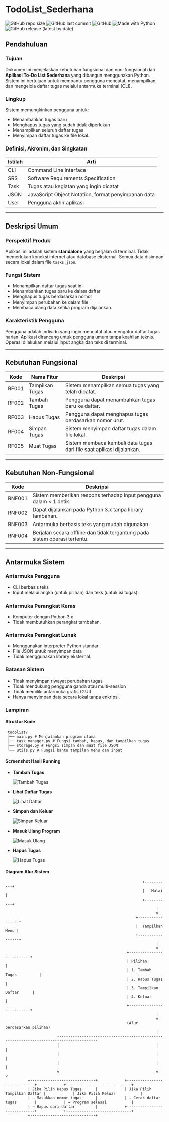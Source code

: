 # TodoList_Sederhana

![GitHub repo size](https://img.shields.io/github/repo-size/Zaynorang/TodoList_Sederhana)
![GitHub last commit](https://img.shields.io/github/last-commit/Zaynorang/TodoList_Sederhana)
![GitHub](https://img.shields.io/github/license/Zaynorang/TodoList_Sederhana)
![Made with Python](https://img.shields.io/badge/Made%20with-Python-blue?logo=python&logoColor=white)
![GitHub release (latest by date)](https://img.shields.io/github/v/release/Zaynorang/TodoList_Sederhana)


## Pendahuluan

### Tujuan
Dokumen ini menjelaskan kebutuhan fungsional dan non-fungsional dari **Aplikasi To-Do List Sederhana** yang dibangun menggunakan Python. Sistem ini bertujuan untuk membantu pengguna mencatat, menampilkan, dan mengelola daftar tugas melalui antarmuka terminal (CLI).

### Lingkup
Sistem memungkinkan pengguna untuk:
- Menambahkan tugas baru
- Menghapus tugas yang sudah tidak diperlukan
- Menampilkan seluruh daftar tugas
- Menyimpan daftar tugas ke file lokal.

### Definisi, Akronim, dan Singkatan

| Istilah | Arti |
|--------|------|
| CLI | Command Line Interface |
| SRS | Software Requirements Specification |
| Task | Tugas atau kegiatan yang ingin dicatat |
| JSON | JavaScript Object Notation, format penyimpanan data |
| User | Pengguna akhir aplikasi |

---


## Deskripsi Umum

### Perspektif Produk
Aplikasi ini adalah sistem **standalone** yang berjalan di terminal. Tidak memerlukan koneksi internet atau database eksternal. Semua data disimpan secara lokal dalam file `tasks.json`.

### Fungsi Sistem
- Menampilkan daftar tugas saat ini
- Menambahkan tugas baru ke dalam daftar
- Menghapus tugas berdasarkan nomor
- Menyimpan perubahan ke dalam file
- Membaca ulang data ketika program dijalankan.

### Karakteristik Pengguna
Pengguna adalah individu yang ingin mencatat atau mengatur daftar tugas harian. Aplikasi dirancang untuk pengguna umum tanpa keahlian teknis. Operasi dilakukan melalui input angka dan teks di terminal.

---

## Kebutuhan Fungsional

| Kode | Nama Fitur | Deskripsi |
|------|------------|-----------|
| RF001 | Tampilkan Tugas | Sistem menampilkan semua tugas yang telah dicatat. |
| RF002 | Tambah Tugas | Pengguna dapat menambahkan tugas baru ke daftar. |
| RF003 | Hapus Tugas | Pengguna dapat menghapus tugas berdasarkan nomor urut. |
| RF004 | Simpan Tugas | Sistem menyimpan daftar tugas dalam file lokal. |
| RF005 | Muat Tugas | Sistem membaca kembali data tugas dari file saat aplikasi dijalankan. |

---

## Kebutuhan Non-Fungsional

| Kode | Deskripsi |
|------|-----------|
| RNF001 | Sistem memberikan respons terhadap input pengguna dalam < 1 detik. |
| RNF002 | Dapat dijalankan pada Python 3.x tanpa library tambahan. |
| RNF003 | Antarmuka berbasis teks yang mudah digunakan. |
| RNF004 | Berjalan secara offline dan tidak tergantung pada sistem operasi tertentu. |

---


## Antarmuka Sistem

### Antarmuka Pengguna
- CLI berbasis teks
- Input melalui angka (untuk pilihan) dan teks (untuk isi tugas).

### Antarmuka Perangkat Keras
- Komputer dengan Python 3.x
- Tidak membutuhkan perangkat tambahan.

### Antarmuka Perangkat Lunak
- Menggunakan interpreter Python standar
- File JSON untuk menyimpan data
- Tidak menggunakan library eksternal.

### Batasan Sistem
- Tidak menyimpan riwayat perubahan tugas
- Tidak mendukung pengguna ganda atau multi-session
- Tidak memiliki antarmuka grafis (GUI)
- Hanya menyimpan data secara lokal tanpa enkripsi.


### Lampiran

#### Struktur Kode
     todolist/
     ├── main.py # Menjalankan program utama
     ├── task_manager.py # Fungsi tambah, hapus, dan tampilkan tugas
     ├── storage.py # Fungsi simpan dan muat file JSON
     └── utils.py # Fungsi bantu tampilan menu dan input

#### Screenshot Hasil Running

- **Tambah Tugas**
  
  ![Tambah Tugas](./screenshot/tambah.jpeg)

- **Lihat Daftar Tugas**
  
  ![Lihat Daftar](./screenshot/lihatdaftar.jpeg)

- **Simpan dan Keluar**
  
  ![Simpan Keluar](./screenshot/simpankeluar.jpeg)

- **Masuk Ulang Program**
  
  ![Masuk Ulang](./screenshot/masukulang.jpeg)

- **Hapus Tugas**
  
  ![Hapus Tugas](./screenshot/hapus.jpeg)


#### Diagram Alur Sistem

                                                                 +-----------+
                                                                 |   Mulai   |
                                                                 +-----------+
                                                                       |
                                                                       v
                                                              +-----------------+
                                                              |  Tampilkan Menu |
                                                              +-----------------+
                                                                       |
                                                                       v
                                                          +--------------------------+
                                                          | Pilihan:                 |
                                                          | 1. Tambah Tugas          |
                                                          | 2. Hapus Tugas           |
                                                          | 3. Tampilkan Daftar      |
                                                          | 4. Keluar                |
                                                          +--------------------------+
                                                                       |
                                                                       v
                                                          (Alur berdasarkan pilihan)
                                                                       |
                           ----------------------------------------------------------------------------------------
                           |                                           |                                          |
                           |                                           |                                          |
                           |                                           |                                          |
                           v                                           v                                          v
              +-----------------------------+            +-----------------------------+            +-----------------------------+
              | Jika Pilih Hapus Tugas      |            | Jika Pilih Tampilkan Daftar |            | Jika Pilih Keluar           |
              | → Masukkan nomor tugas      |            | → Cetak daftar tugas        |            | → Program selesai           |
              | → Hapus dari daftar         |            +-----------------------------+            +-----------------------------+
              +-----------------------------+
